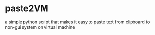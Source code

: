 # paste2VM
a simple python script that makes it easy to paste text from clipboard to non-gui system on virtual machine
